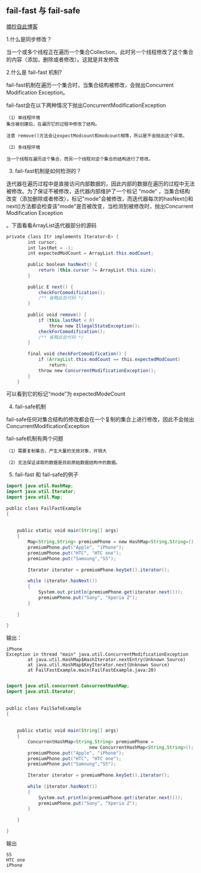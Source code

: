 ## fail-fast 与 fail-safe

[摘抄自此博客](https://blog.csdn.net/u014692324/article/details/78577130)

1.什么是同步修改？

当一个或多个线程正在遍历一个集合Collection，此时另一个线程修改了这个集合的内容（添加，删除或者修改）。这就是并发修改

2.什么是 fail-fast 机制?

fail-fast机制在遍历一个集合时，当集合结构被修改，会抛出Concurrent Modification Exception。

fail-fast会在以下两种情况下抛出ConcurrentModificationException

    （1）单线程环境
    集合被创建后，在遍历它的过程中修改了结构。

    注意 remove()方法会让expectModcount和modcount相等，所以是不会抛出这个异常。

    （2）多线程环境

    当一个线程在遍历这个集合，而另一个线程对这个集合的结构进行了修改。

3. fail-fast机制是如何检测的？

迭代器在遍历过程中是直接访问内部数据的，因此内部的数据在遍历的过程中无法被修改。为了保证不被修改，迭代器内部维护了一个标记 “mode” ，当集合结构改变（添加删除或者修改），标记"mode"会被修改，而迭代器每次的hasNext()和next()方法都会检查该"mode"是否被改变，当检测到被修改时，抛出Concurrent
 Modification Exception

。下面看看ArrayList迭代器部分的源码

```java
private class Itr implements Iterator<E> {  
        int cursor;  
        int lastRet = -1;  
        int expectedModCount = ArrayList.this.modCount;  
  
        public boolean hasNext() {  
            return (this.cursor != ArrayList.this.size);  
        }  
  
        public E next() {  
            checkForComodification();  
            /** 省略此处代码 */  
        }  
  
        public void remove() {  
            if (this.lastRet < 0)  
                throw new IllegalStateException();  
            checkForComodification();  
            /** 省略此处代码 */  
        }  
  
        final void checkForComodification() {  
            if (ArrayList.this.modCount == this.expectedModCount)  
                return;  
            throw new ConcurrentModificationException();  
        }  
    }  

```


可以看到它的标记“mode”为 expectedModeCount

4. fail-safe机制

fail-safe任何对集合结构的修改都会在一个复制的集合上进行修改，因此不会抛出ConcurrentModificationException

fail-safe机制有两个问题

    （1）需要复制集合，产生大量的无效对象，开销大

    （2）无法保证读取的数据是目前原始数据结构中的数据。



5. fail-fast 和 fail-safe的例子

```java
import java.util.HashMap;  
import java.util.Iterator;  
import java.util.Map;  
  
public class FailFastExample  
{  
      
      
    public static void main(String[] args)  
    {  
        Map<String,String> premiumPhone = new HashMap<String,String>();  
        premiumPhone.put("Apple", "iPhone");  
        premiumPhone.put("HTC", "HTC one");  
        premiumPhone.put("Samsung","S5");  
          
        Iterator iterator = premiumPhone.keySet().iterator();  
          
        while (iterator.hasNext())  
        {  
            System.out.println(premiumPhone.get(iterator.next()));  
            premiumPhone.put("Sony", "Xperia Z");  
        }  
          
    }  
      
} 

```

输出：
```
iPhone
Exception in thread "main" java.util.ConcurrentModificationException
        at java.util.HashMap$HashIterator.nextEntry(Unknown Source)
        at java.util.HashMap$KeyIterator.next(Unknown Source)
        at FailFastExample.main(FailFastExample.java:20)

```


```java

import java.util.concurrent.ConcurrentHashMap;  
import java.util.Iterator;  
  
  
public class FailSafeExample  
{  
      
      
    public static void main(String[] args)  
    {  
        ConcurrentHashMap<String,String> premiumPhone =   
                               new ConcurrentHashMap<String,String>();  
        premiumPhone.put("Apple", "iPhone");  
        premiumPhone.put("HTC", "HTC one");  
        premiumPhone.put("Samsung","S5");  
          
        Iterator iterator = premiumPhone.keySet().iterator();  
          
        while (iterator.hasNext())  
        {  
            System.out.println(premiumPhone.get(iterator.next()));  
            premiumPhone.put("Sony", "Xperia Z");  
        }  
          
    }  
      
}

```

输出
```
S5
HTC one
iPhone
```